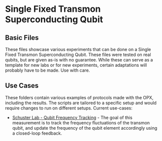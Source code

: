 # Single Fixed Transmon Superconducting Qubit

## Basic Files
These files showcase various experiments that can be done on a Single Fixed Transmon Superconducting Qubit.
These files were tested on real qubits, but are given as-is with no guarantee.
While these can serve as a template for new labs or for new experiments, certain adaptations will probably have to be made.
Use with care.

## Use Cases

These folders contain various examples of protocols made with the OPX, including the results. The scripts are tailored to
a specific setup and would require changes to run on different setups. Current use-cases:

* <a href="./Use Case 1 - Schuster Lab - Qubit Frequency Tracking/README.md">Schuster Lab - Qubit Frequency Tracking</a> - 
The goal of this measurement is to track the frequency fluctuations of the transmon qubit, and update the frequency of the qubit element accordingly using a closed-loop feedback.

